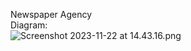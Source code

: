 Newspaper Agency\
Diagram:\
![Screenshot 2023-11-22 at 14.43.16.png](..%2F..%2FDocuments%2FYoinkPromisedFiles.noIndex%2FyoinkFilePromiseCreationFolder91E5D8D1-54DB-47CB-A01D-66D1C353187A%2Fadd91E5D8D1-54DB-47CB-A01D-66D1C353187A%2FScreenshot%202023-11-22%20at%2014.43.16.png)